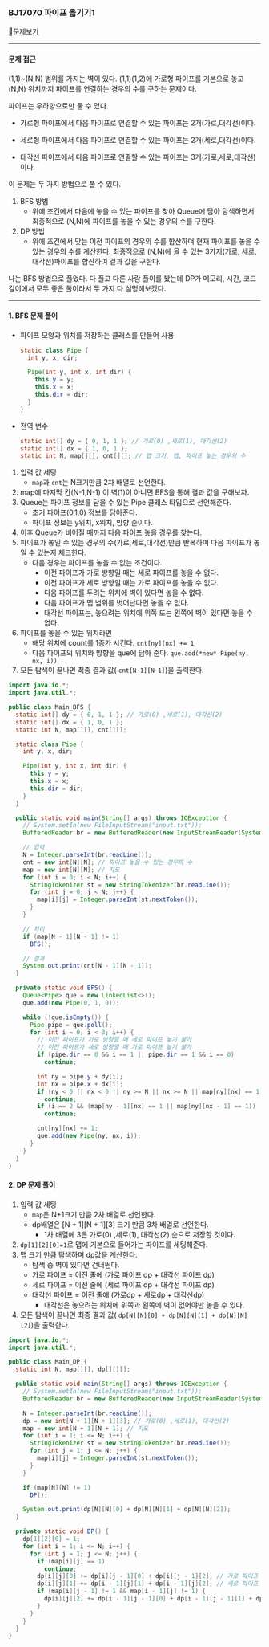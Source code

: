 ### BJ17070 파이프 옮기기1

[📁문제보기](https://www.acmicpc.net/problem/17070)

---

#### 문제 접근

(1,1)~(N,N) 범위를 가지는 벽이 있다. (1,1)(1,2)에 가로형 파이프를 기본으로 놓고 (N,N) 위치까지 파이프를 연결하는 경우의 수를 구하는 문제이다.

파이프는 우하향으로만 둘 수 있다.

- 가로형 파이프에서 다음 파이프로 연결할 수 있는 파이프는 2개(가로,대각선)이다.

- 세로형 파이프에서 다음 파이프로 연결할 수 있는 파이프는 2개(세로,대각선)이다.

- 대각선 파이프에서 다음 파이프로 연결할 수 있는 파이프는 3개(가로,세로,대각선)이다.

이 문제는 두 가지 방법으로 풀 수 있다.

1. BFS 방법
   - 위에 조건에서 다음에 놓을 수 있는 파이프를 찾아 Queue에 담아 탐색하면서 최종적으로 (N,N)에 파이프를 놓을 수 있는 경우의 수를 구한다. 
2. DP 방법
   - 위에 조건에서 맞는 이전 파이프의 경우의 수를 합산하며 현재 파이프를 놓을 수 있는 경우의 수를 계산한다. 최종적으로 (N,N)에 올 수 있는 3가지(가로, 세로, 대각선)파이프를 합산하여 결과 값을 구한다. 

나는 BFS 방법으로 풀었다. 다 풀고 다른 사람 풀이를 봤는데 DP가 메모리, 시간, 코드 길이에서 모두 좋은 풀이라서 두 가지 다 설명해보겠다. 

---

#### 1. BFS 문제 풀이

- 파이프 모양과 위치를 저장하는 클래스를 만들어 사용

  ```java
  static class Pipe {
    int y, x, dir;
  
    Pipe(int y, int x, int dir) {
      this.y = y;
      this.x = x;
      this.dir = dir;
    }
  }
  ```

- 전역 변수

  ```java
  static int[] dy = { 0, 1, 1 }; // 가로(0) ,세로(1), 대각선(2)
  static int[] dx = { 1, 0, 1 };
  static int N, map[][], cnt[][]; // 맵 크기, 맵, 파이프 놓는 경우의 수
  ```

1. 입력 값 세팅
   - `map`과 `cnt`는 N크기만큼 2차 배열로 선언한다.
2. map에 마지막 칸(N-1,N-1) 이 벽(1)이 아니면 BFS을 통해 결과 값을 구해보자.
3. Queue는 파이프 정보를 담을 수 있는 Pipe 클래스 타입으로 선언해준다.
   - 초기 파이프(0,1,0) 정보를 담아준다.
   - 파이프 정보는 y위치, x위치, 방향 순이다.
4. 이후 Queue가 비어질 때까지 다음 파이프 놓을 경우를 찾는다.
5. 파이프가 놓일 수 있는 경우의 수(가로,세로,대각선)만큼 반복하며 다음 파이프가 놓일 수 있는지 체크한다.
   - 다음 경우는 파이프를 놓을 수 없는 조건이다.
     - 이전 파이프가 가로 방향일 때는 세로 파이프를 놓을 수 없다.
     - 이전 파이프가 세로 방향일 때는 가로 파이프를 놓을 수 없다.
     - 다음 파이프를 두려는 위치에 벽이 있다면 놓을 수 없다.
     - 다음 파이프가 맵 범위를 벗어난다면 놓을 수 없다.
     - 대각선 파이프는, 놓으려는 위치에 위쪽 또는 왼쪽에 벽이 있다면 놓을 수 없다.
6. 파이프를 놓을 수 있는 위치라면 
   - 해당 위치에 count를 1증가 시킨다. `cnt[ny][nx] += 1`
   - 다음 파이프의 위치와 방향을 que에 담아 준다. `que.add(*new* Pipe(ny, nx, i))`
7. 모든 탐색이 끝나면 최종 결과 값( `cnt[N-1][N-1]`)을 출력한다.

```java
import java.io.*;
import java.util.*;

public class Main_BFS {
  static int[] dy = { 0, 1, 1 }; // 가로(0) ,세로(1), 대각선(2)
  static int[] dx = { 1, 0, 1 };
  static int N, map[][], cnt[][];

  static class Pipe {
    int y, x, dir;

    Pipe(int y, int x, int dir) {
      this.y = y;
      this.x = x;
      this.dir = dir;
    }
  }

  public static void main(String[] args) throws IOException {
    // System.setIn(new FileInputStream("input.txt"));
    BufferedReader br = new BufferedReader(new InputStreamReader(System.in));

    // 입력
    N = Integer.parseInt(br.readLine());
    cnt = new int[N][N]; // 파이프 놓을 수 있는 경우의 수
    map = new int[N][N]; // 지도
    for (int i = 0; i < N; i++) {
      StringTokenizer st = new StringTokenizer(br.readLine());
      for (int j = 0; j < N; j++) {
        map[i][j] = Integer.parseInt(st.nextToken());
      }
    }

    // 처리
    if (map[N - 1][N - 1] != 1)
      BFS();

    // 결과
    System.out.print(cnt[N - 1][N - 1]);
  }

  private static void BFS() {
    Queue<Pipe> que = new LinkedList<>();
    que.add(new Pipe(0, 1, 0));

    while (!que.isEmpty()) {
      Pipe pipe = que.poll();
      for (int i = 0; i < 3; i++) {
        // 이전 파이프가 가로 방향일 때 세로 파이프 놓기 불가
        // 이전 파이프가 세로 방향일 때 가로 파이프 놓기 불가
        if (pipe.dir == 0 && i == 1 || pipe.dir == 1 && i == 0)
          continue;

        int ny = pipe.y + dy[i];
        int nx = pipe.x + dx[i];
        if (ny < 0 || nx < 0 || ny >= N || nx >= N || map[ny][nx] == 1)
          continue;
        if (i == 2 && (map[ny - 1][nx] == 1 || map[ny][nx - 1] == 1))
          continue;

        cnt[ny][nx] += 1;
        que.add(new Pipe(ny, nx, i));
      }
    }
  }
}
```
#### 2. DP 문제 풀이

1. 입력 값 세팅
   - `map`은 N+1크기 만큼 2차 배열로 선언한다.
   - dp배열은 \[N + 1]\[N + 1][3] 크기 만큼 3차 배열로 선언한다. 
     - 1차 배열에 3은 가로(0) ,세로(1), 대각선(2) 순으로 저장할 것이다.
2. `dp[1][2][0]=1`로 맵에 기본으로 들어가는 파이프를 세팅해준다.
3. 맵 크기 만큼 탐색하며 dp값을 계산한다.
   - 탐색 중 벽이 있다면 건너뛴다.
   - 가로 파이프  = 이전 줄에 (가로 파이프 dp + 대각선 파이프 dp)
   - 세로 파이프 = 이전 줄에 (세로 파이프 dp + 대각선 파이프 dp)
   - 대각선 파이프 = 이전 줄에 (가로dp + 세로dp + 대각선dp)
     - 대각선은 놓으려는 위치에 위쪽과 왼쪽에 벽이 없어야만 놓을 수 있다.
4. 모든 탐색이 끝나면 최종 결과 값( `dp[N][N][0] + dp[N][N][1] + dp[N][N][2]`)을 출력한다.

```java
import java.io.*;
import java.util.*;

public class Main_DP {
  static int N, map[][], dp[][][];

  public static void main(String[] args) throws IOException {
    // System.setIn(new FileInputStream("input.txt"));
    BufferedReader br = new BufferedReader(new InputStreamReader(System.in));

    N = Integer.parseInt(br.readLine());
    dp = new int[N + 1][N + 1][3]; // 가로(0) ,세로(1), 대각선(2)
    map = new int[N + 1][N + 1]; // 지도
    for (int i = 1; i <= N; i++) {
      StringTokenizer st = new StringTokenizer(br.readLine());
      for (int j = 1; j <= N; j++) {
        map[i][j] = Integer.parseInt(st.nextToken());
      }
    }

    if (map[N][N] != 1)
      DP();

    System.out.print(dp[N][N][0] + dp[N][N][1] + dp[N][N][2]);
  }

  private static void DP() {
    dp[1][2][0] = 1;
    for (int i = 1; i <= N; i++) {
      for (int j = 1; j <= N; j++) {
        if (map[i][j] == 1)
          continue;
        dp[i][j][0] += dp[i][j - 1][0] + dp[i][j - 1][2]; // 가로 파이프 = 가로 + 대각선
        dp[i][j][1] += dp[i - 1][j][1] + dp[i - 1][j][2]; // 세로 파이프 = 세로 + 대각선
        if (map[i][j - 1] != 1 && map[i - 1][j] != 1) {
          dp[i][j][2] += dp[i - 1][j - 1][0] + dp[i - 1][j - 1][1] + dp[i - 1][j - 1][2];
        }
      }
    }
  }
}
```

